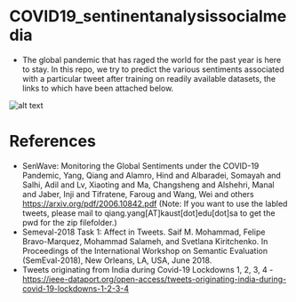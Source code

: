 # COVID19_sentinentanalysissocialmedia
* The global pandemic that has raged the world for the past year is here to stay. In this repo, we try to predict the various sentiments associated with a particular tweet after training on readily available datasets, the links to which have been attached below.

![alt text](https://github.com/sydney-machine-learning/COVID19_sentinentanalysissocialmedia/blob/main/Framework%20diagram.jpg?raw=True)

# References
* SenWave: Monitoring the Global Sentiments under the COVID-19 Pandemic, Yang, Qiang and Alamro, Hind and Albaradei, Somayah and Salhi, Adil and Lv, Xiaoting and Ma, Changsheng and Alshehri, Manal and Jaber, Inji and Tifratene, Faroug and Wang, Wei and others https://arxiv.org/pdf/2006.10842.pdf (Note: If you want to use the labled tweets, please mail to qiang.yang[AT]kaust[dot]edu[dot]sa to get the pwd for the zip filefolder.)
* Semeval-2018 Task 1: Affect in Tweets. Saif M. Mohammad, Felipe Bravo-Marquez, Mohammad Salameh, and Svetlana Kiritchenko. In Proceedings of the International Workshop on Semantic Evaluation (SemEval-2018), New Orleans, LA, USA, June 2018.
* Tweets originating from India during Covid-19 Lockdowns 1, 2, 3, 4 - https://ieee-dataport.org/open-access/tweets-originating-india-during-covid-19-lockdowns-1-2-3-4
